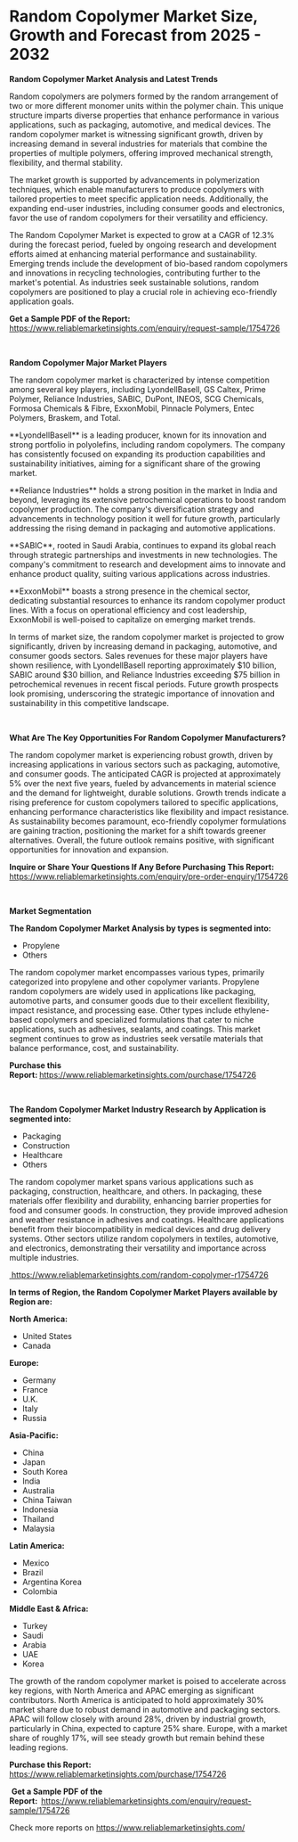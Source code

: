 <p><h1>Random Copolymer Market Size, Growth and Forecast from 2025 - 2032</h1></p><p><strong>Random Copolymer Market Analysis and Latest Trends</strong></p>
<p><p>Random copolymers are polymers formed by the random arrangement of two or more different monomer units within the polymer chain. This unique structure imparts diverse properties that enhance performance in various applications, such as packaging, automotive, and medical devices. The random copolymer market is witnessing significant growth, driven by increasing demand in several industries for materials that combine the properties of multiple polymers, offering improved mechanical strength, flexibility, and thermal stability.</p><p>The market growth is supported by advancements in polymerization techniques, which enable manufacturers to produce copolymers with tailored properties to meet specific application needs. Additionally, the expanding end-user industries, including consumer goods and electronics, favor the use of random copolymers for their versatility and efficiency.</p><p>The Random Copolymer Market is expected to grow at a CAGR of 12.3% during the forecast period, fueled by ongoing research and development efforts aimed at enhancing material performance and sustainability. Emerging trends include the development of bio-based random copolymers and innovations in recycling technologies, contributing further to the market's potential. As industries seek sustainable solutions, random copolymers are positioned to play a crucial role in achieving eco-friendly application goals.</p></p>
<p><strong>Get a Sample PDF of the Report:&nbsp;</strong> <a href="https://www.reliablemarketinsights.com/enquiry/request-sample/1754726?utm_campaign=2013&utm_medium=2&utm_source=Github&utm_content=ia&utm_term=01042025&utm_id=random-copolymer">https://www.reliablemarketinsights.com/enquiry/request-sample/1754726</a></p>
<p>&nbsp;</p>
<p><strong>Random Copolymer Major Market Players</strong></p>
<p><p>The random copolymer market is characterized by intense competition among several key players, including LyondellBasell, GS Caltex, Prime Polymer, Reliance Industries, SABIC, DuPont, INEOS, SCG Chemicals, Formosa Chemicals & Fibre, ExxonMobil, Pinnacle Polymers, Entec Polymers, Braskem, and Total.</p><p>**LyondellBasell** is a leading producer, known for its innovation and strong portfolio in polyolefins, including random copolymers. The company has consistently focused on expanding its production capabilities and sustainability initiatives, aiming for a significant share of the growing market. </p><p>**Reliance Industries** holds a strong position in the market in India and beyond, leveraging its extensive petrochemical operations to boost random copolymer production. The company's diversification strategy and advancements in technology position it well for future growth, particularly addressing the rising demand in packaging and automotive applications.</p><p>**SABIC**, rooted in Saudi Arabia, continues to expand its global reach through strategic partnerships and investments in new technologies. The company's commitment to research and development aims to innovate and enhance product quality, suiting various applications across industries.</p><p>**ExxonMobil** boasts a strong presence in the chemical sector, dedicating substantial resources to enhance its random copolymer product lines. With a focus on operational efficiency and cost leadership, ExxonMobil is well-poised to capitalize on emerging market trends.</p><p>In terms of market size, the random copolymer market is projected to grow significantly, driven by increasing demand in packaging, automotive, and consumer goods sectors. Sales revenues for these major players have shown resilience, with LyondellBasell reporting approximately $10 billion, SABIC around $30 billion, and Reliance Industries exceeding $75 billion in petrochemical revenues in recent fiscal periods. Future growth prospects look promising, underscoring the strategic importance of innovation and sustainability in this competitive landscape.</p></p>
<p>&nbsp;</p>
<p><strong>What Are The Key Opportunities For Random Copolymer Manufacturers?</strong></p>
<p><p>The random copolymer market is experiencing robust growth, driven by increasing applications in various sectors such as packaging, automotive, and consumer goods. The anticipated CAGR is projected at approximately 5% over the next five years, fueled by advancements in material science and the demand for lightweight, durable solutions. Growth trends indicate a rising preference for custom copolymers tailored to specific applications, enhancing performance characteristics like flexibility and impact resistance. As sustainability becomes paramount, eco-friendly copolymer formulations are gaining traction, positioning the market for a shift towards greener alternatives. Overall, the future outlook remains positive, with significant opportunities for innovation and expansion.</p></p>
<p><strong>Inquire or Share Your Questions If Any Before Purchasing This Report:</strong> <a href="https://www.reliablemarketinsights.com/enquiry/pre-order-enquiry/1754726?utm_campaign=2013&utm_medium=2&utm_source=Github&utm_content=ia&utm_term=01042025&utm_id=random-copolymer">https://www.reliablemarketinsights.com/enquiry/pre-order-enquiry/1754726</a></p>
<p>&nbsp;</p>
<p><strong>Market Segmentation</strong></p>
<p><strong>The Random Copolymer Market Analysis by types is segmented into:</strong></p>
<p><ul><li>Propylene</li><li>Others</li></ul></p>
<p><p>The random copolymer market encompasses various types, primarily categorized into propylene and other copolymer variants. Propylene random copolymers are widely used in applications like packaging, automotive parts, and consumer goods due to their excellent flexibility, impact resistance, and processing ease. Other types include ethylene-based copolymers and specialized formulations that cater to niche applications, such as adhesives, sealants, and coatings. This market segment continues to grow as industries seek versatile materials that balance performance, cost, and sustainability.</p></p>
<p><strong>Purchase this Report:&nbsp;</strong><a href="https://www.reliablemarketinsights.com/purchase/1754726?utm_campaign=2013&utm_medium=2&utm_source=Github&utm_content=ia&utm_term=01042025&utm_id=random-copolymer">https://www.reliablemarketinsights.com/purchase/1754726</a></p>
<p>&nbsp;</p>
<p><strong>The Random Copolymer Market Industry Research by Application is segmented into:</strong></p>
<p><ul><li>Packaging</li><li>Construction</li><li>Healthcare</li><li>Others</li></ul></p>
<p><p>The random copolymer market spans various applications such as packaging, construction, healthcare, and others. In packaging, these materials offer flexibility and durability, enhancing barrier properties for food and consumer goods. In construction, they provide improved adhesion and weather resistance in adhesives and coatings. Healthcare applications benefit from their biocompatibility in medical devices and drug delivery systems. Other sectors utilize random copolymers in textiles, automotive, and electronics, demonstrating their versatility and importance across multiple industries.</p></p>
<p><a href="https://www.reliablemarketinsights.com/random-copolymer-r1754726?utm_campaign=2013&utm_medium=2&utm_source=Github&utm_content=ia&utm_term=01042025&utm_id=random-copolymer">&nbsp;https://www.reliablemarketinsights.com/random-copolymer-r1754726</a></p>
<p><strong>In terms of Region, the Random Copolymer Market Players available by Region are:</strong></p>
<p>
    <p> <strong> North America: </strong>
        <ul>
            <li>United States</li>
            <li>Canada</li>
        </ul>
        </p> 
    <p> <strong> Europe: </strong>
        <ul>
            <li>Germany</li>
            <li>France</li>
            <li>U.K.</li>
            <li>Italy</li>
            <li>Russia</li>
        </ul>
        </p> 
    <p> <strong> Asia-Pacific: </strong>
        <ul>
            <li>China</li>
            <li>Japan</li>
            <li>South Korea</li>
            <li>India</li>
            <li>Australia</li>
            <li>China Taiwan</li>
            <li>Indonesia</li>
            <li>Thailand</li>
            <li>Malaysia</li>
        </ul>
        </p> 
    <p> <strong> Latin America: </strong>
        <ul>
            <li>Mexico</li>
            <li>Brazil</li>
            <li>Argentina Korea</li>
            <li>Colombia</li>
        </ul>
        </p> 
    <p> <strong> Middle East & Africa: </strong>
        <ul>
            <li>Turkey</li>
            <li>Saudi</li>
            <li>Arabia</li>
            <li>UAE</li>
            <li>Korea</li>
        </ul>
    </p>
    </p>
<p><p>The growth of the random copolymer market is poised to accelerate across key regions, with North America and APAC emerging as significant contributors. North America is anticipated to hold approximately 30% market share due to robust demand in automotive and packaging sectors. APAC will follow closely with around 28%, driven by industrial growth, particularly in China, expected to capture 25% share. Europe, with a market share of roughly 17%, will see steady growth but remain behind these leading regions.</p></p>
<p><strong>Purchase this Report: </strong><a href="https://www.reliablemarketinsights.com/purchase/1754726?utm_campaign=2013&utm_medium=2&utm_source=Github&utm_content=ia&utm_term=01042025&utm_id=random-copolymer">https://www.reliablemarketinsights.com/purchase/1754726</a></p>
<p>&nbsp;<strong>Get a Sample PDF of the Report:&nbsp;&nbsp;</strong><a href="https://www.reliablemarketinsights.com/enquiry/request-sample/1754726?utm_campaign=2013&utm_medium=2&utm_source=Github&utm_content=ia&utm_term=01042025&utm_id=random-copolymer">https://www.reliablemarketinsights.com/enquiry/request-sample/1754726</a></p>
<p><strong></strong></p>
<p>Check more reports on <a href="https://www.reliablemarketinsights.com/?utm_campaign=2013&utm_medium=2&utm_source=Github&utm_content=ia&utm_term=01042025&utm_id=random-copolymer">https://www.reliablemarketinsights.com/</a></p>
